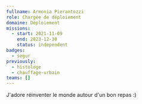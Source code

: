 ```yaml
---
fullname: Armonia Pierantozzi
role: Chargée de déploiement
domaine: Déploiement
missions:
  - start: 2021-11-09
    end: 2023-12-30
    status: independent
badges:
  - segur
previously:
  - histologe
  - chauffage-urbain
teams: []
---
```

J'adore réinventer le monde autour d'un bon repas :)